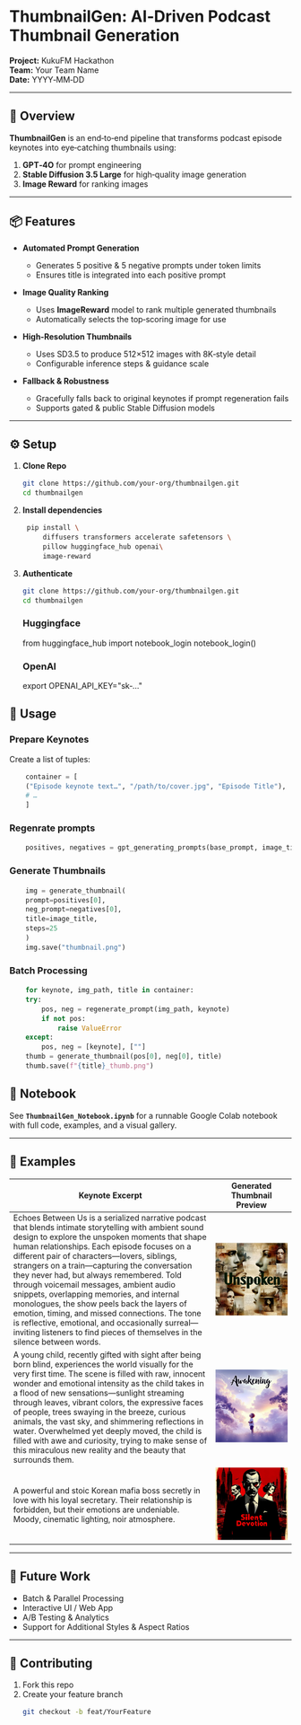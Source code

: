 # ThumbnailGen: AI‑Driven Podcast Thumbnail Generation

**Project:** KukuFM Hackathon  
**Team:** Your Team Name  
**Date:** YYYY‑MM‑DD  

---

## 🚀 Overview

**ThumbnailGen** is an end‑to‑end pipeline that transforms podcast episode keynotes into eye‑catching thumbnails using:

1. **GPT‑4O** for prompt engineering  
2. **Stable Diffusion 3.5 Large** for high‑quality image generation  
3. **Image Reward** for ranking images

---

## 📦 Features

- **Automated Prompt Generation**  
  - Generates 5 positive & 5 negative prompts under token limits  
  - Ensures title is integrated into each positive prompt

- **Image Quality Ranking**  
  - Uses **ImageReward** model to rank multiple generated thumbnails  
  - Automatically selects the top‑scoring image for use
  
- **High‑Resolution Thumbnails**  
  - Uses SD3.5 to produce 512×512 images with 8K‑style detail  
  - Configurable inference steps & guidance scale  

- **Fallback & Robustness**  
  - Gracefully falls back to original keynotes if prompt regeneration fails  
  - Supports gated & public Stable Diffusion models  

---

## ⚙️ Setup

1. **Clone Repo**  
   ```bash
   git clone https://github.com/your‑org/thumbnailgen.git
   cd thumbnailgen
   ```
2. **Install dependencies**  
   ```bash
    pip install \
        diffusers transformers accelerate safetensors \
        pillow huggingface_hub openai\
        image-reward

   ```
3. **Authenticate**  
   ```bash
   git clone https://github.com/your‑org/thumbnailgen.git
   cd thumbnailgen
   ```
    ### Huggingface
    from huggingface_hub import notebook_login
    notebook_login()

    ### OpenAI
    export OPENAI_API_KEY="sk‑..."

## 📝 Usage

### Prepare Keynotes

Create a list of tuples:

```python
    container = [
    ("Episode keynote text…", "/path/to/cover.jpg", "Episode Title"),
    # …
    ]
```

### Regenrate prompts

```python
    positives, negatives = gpt_generating_prompts(base_prompt, image_title)
```


### Generate Thumbnails

```python
    img = generate_thumbnail(
    prompt=positives[0],
    neg_prompt=negatives[0],
    title=image_title,
    steps=25
    )
    img.save("thumbnail.png")

```

### Batch Processing

```python
    for keynote, img_path, title in container:
    try:
        pos, neg = regenerate_prompt(img_path, keynote)
        if not pos:
            raise ValueError
    except:
        pos, neg = [keynote], [""]
    thumb = generate_thumbnail(pos[0], neg[0], title)
    thumb.save(f"{title}_thumb.png")


```

## 📂 Notebook

See **`ThumbnailGen_Notebook.ipynb`** for a runnable Google Colab notebook with full code, examples, and a visual gallery.

---

## 🎨 Examples

| Keynote Excerpt                                 | Generated Thumbnail Preview         |
|-------------------------------------------------|-------------------------------------|
| Echoes Between Us is a serialized narrative podcast that blends intimate storytelling with ambient sound design to explore the unspoken moments that shape human relationships. Each episode focuses on a different pair of characters—lovers, siblings, strangers on a train—capturing the conversation they never had, but always remembered. Told through voicemail messages, ambient audio snippets, overlapping memories, and internal monologues, the show peels back the layers of emotion, timing, and missed connections. The tone is reflective, emotional, and occasionally surreal—inviting listeners to find pieces of themselves in the silence between words.      | ![preview1](example/preview1.jpeg)  |
| A young child, recently gifted with sight after being born blind, experiences the world visually for the very first time. The scene is filled with raw, innocent wonder and emotional intensity as the child takes in a flood of new sensations—sunlight streaming through leaves, vibrant colors, the expressive faces of people, trees swaying in the breeze, curious animals, the vast sky, and shimmering reflections in water. Overwhelmed yet deeply moved, the child is filled with awe and curiosity, trying to make sense of this miraculous new reality and the beauty that surrounds them.    | ![preview2](example/preview2.jpeg)  |
|A powerful and stoic Korean mafia boss secretly in love with his loyal secretary. Their relationship is forbidden, but their emotions are undeniable. Moody, cinematic lighting, noir atmosphere.|![preview3](example/preview3.jpeg)|

---

## 🔮 Future Work

- Batch & Parallel Processing  
- Interactive UI / Web App  
- A/B Testing & Analytics  
- Support for Additional Styles & Aspect Ratios  

---

## 🤝 Contributing

1. Fork this repo  
2. Create your feature branch  
   ```bash
   git checkout -b feat/YourFeature
